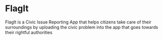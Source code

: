 # FlagIt
FlagIt is a Civic Issue Reporting App that helps citizens take care of their surroundings by uploading the civic problem into the app that goes towards their rightful authorities
